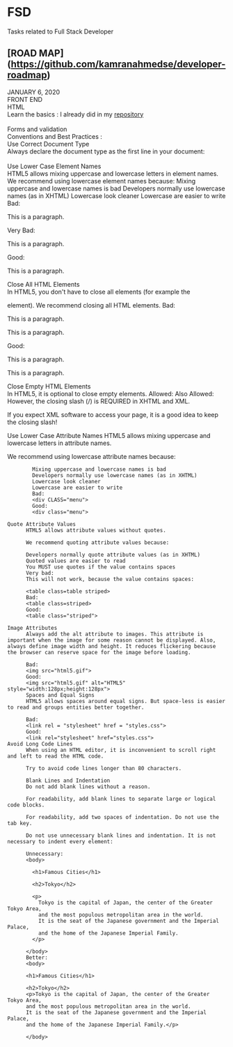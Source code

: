 # FSD
Tasks related to Full Stack Developer

## [ROAD MAP] (https://github.com/kamranahmedse/developer-roadmap)

JANUARY 6, 2020<br>
FRONT END<br>
  HTML<br>
    Learn the basics : I already did in my [repository](https://github.com/Nehasingh1300/Web-Developmnent/tree/html)<br>
    <br>Forms and validation <br>
    Conventions and Best Practices :<br> 
        Use Correct Document Type<br>
            Always declare the document type as the first line in your document:<br>
            <!DOCTYPE html><br>
        Use Lower Case Element Names<br>
            HTML5 allows mixing uppercase and lowercase letters in element names.
            We recommend using lowercase element names because:
            Mixing uppercase and lowercase names is bad
            Developers normally use lowercase names (as in XHTML)
            Lowercase look cleaner
            Lowercase are easier to write
            Bad:
            <SECTION>
              <p>This is a paragraph.</p>
            </SECTION>
            Very Bad:
            <Section>
              <p>This is a paragraph.</p>
            </SECTION>
            Good:
            <section>
              <p>This is a paragraph.</p>
            </section>
        Close All HTML Elements<br>
            In HTML5, you don't have to close all elements (for example the <p> element).
            We recommend closing all HTML elements.
            Bad:
            <section>
              <p>This is a paragraph.
              <p>This is a paragraph.
            </section>
            Good:
            <section>
              <p>This is a paragraph.</p>
              <p>This is a paragraph.</p>
            </section>
        Close Empty HTML Elements<br>
            In HTML5, it is optional to close empty elements.
          Allowed:
            <meta charset="utf-8">
            Also Allowed:
            <meta charset="utf-8" />
            However, the closing slash (/) is REQUIRED in XHTML and XML.

 If you expect XML software to access your page, it is a good idea to keep the closing slash!

Use Lower Case Attribute Names
            HTML5 allows mixing uppercase and lowercase letters in attribute names.

We recommend using lowercase attribute names because:

            Mixing uppercase and lowercase names is bad
            Developers normally use lowercase names (as in XHTML)
            Lowercase look cleaner
            Lowercase are easier to write
            Bad:
            <div CLASS="menu">
            Good:
            <div class="menu">

    Quote Attribute Values
          HTML5 allows attribute values without quotes.

          We recommend quoting attribute values because:

          Developers normally quote attribute values (as in XHTML)
          Quoted values are easier to read
          You MUST use quotes if the value contains spaces
          Very bad:
          This will not work, because the value contains spaces:

          <table class=table striped>
          Bad:
          <table class=striped>
          Good:
          <table class="striped">

    Image Attributes
          Always add the alt attribute to images. This attribute is important when the image for some reason cannot be displayed. Also, always define image width and height. It reduces flickering because the browser can reserve space for the image before loading.

          Bad:
          <img src="html5.gif">
          Good:
          <img src="html5.gif" alt="HTML5" style="width:128px;height:128px">
          Spaces and Equal Signs
          HTML5 allows spaces around equal signs. But space-less is easier to read and groups entities better together.

          Bad:
          <link rel = "stylesheet" href = "styles.css">
          Good:
          <link rel="stylesheet" href="styles.css">
    Avoid Long Code Lines
          When using an HTML editor, it is inconvenient to scroll right and left to read the HTML code.

          Try to avoid code lines longer than 80 characters.

          Blank Lines and Indentation
          Do not add blank lines without a reason.

          For readability, add blank lines to separate large or logical code blocks.

          For readability, add two spaces of indentation. Do not use the tab key.

          Do not use unnecessary blank lines and indentation. It is not necessary to indent every element:

          Unnecessary:
          <body>

            <h1>Famous Cities</h1>

            <h2>Tokyo</h2>

            <p>
              Tokyo is the capital of Japan, the center of the Greater Tokyo Area,
              and the most populous metropolitan area in the world.
              It is the seat of the Japanese government and the Imperial Palace,
              and the home of the Japanese Imperial Family.
            </p>

          </body>
          Better:
          <body>

          <h1>Famous Cities</h1>

          <h2>Tokyo</h2>
          <p>Tokyo is the capital of Japan, the center of the Greater Tokyo Area,
          and the most populous metropolitan area in the world.
          It is the seat of the Japanese government and the Imperial Palace,
          and the home of the Japanese Imperial Family.</p>

          </body>
          
          

